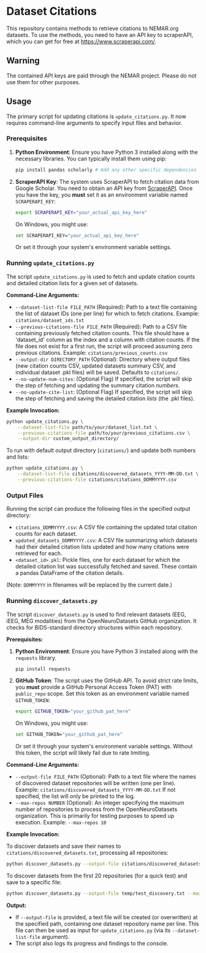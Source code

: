 # Dataset Citations
This repository contains methods to retrieve citations to NEMAR.org datasets.
To use the methods, you need to have an API key to scraperAPI, which you can get for free at https://www.scraperapi.com/.

## Warning
The contained API keys are paid through the NEMAR project. Please do not use them for other purposes.

## Usage

The primary script for updating citations is `update_citations.py`. It now requires command-line arguments to specify input files and behavior.

### Prerequisites

1.  **Python Environment**: Ensure you have Python 3 installed along with the necessary libraries. You can typically install them using pip:
    ```bash
    pip install pandas scholarly # Add any other specific dependencies if introduced
    ```
2.  **ScraperAPI Key**: The system uses ScraperAPI to fetch citation data from Google Scholar. You need to obtain an API key from [ScraperAPI](https://www.scraperapi.com/).
    Once you have the key, you **must** set it as an environment variable named `SCRAPERAPI_KEY`:
    ```bash
    export SCRAPERAPI_KEY="your_actual_api_key_here"
    ```
    On Windows, you might use:
    ```bash
    set SCRAPERAPI_KEY="your_actual_api_key_here"
    ```
    Or set it through your system's environment variable settings.

### Running `update_citations.py`

The script `update_citations.py` is used to fetch and update citation counts and detailed citation lists for a given set of datasets.

**Command-Line Arguments:**

*   `--dataset-list-file FILE_PATH` (Required): Path to a text file containing the list of dataset IDs (one per line) for which to fetch citations. 
    Example: `citations/dataset_ids.txt`
*   `--previous-citations-file FILE_PATH` (Required): Path to a CSV file containing previously fetched citation counts. This file should have a 'dataset_id' column as the index and a column with citation counts. If the file does not exist for a first run, the script will proceed assuming zero previous citations.
    Example: `citations/previous_counts.csv`
*   `--output-dir DIRECTORY_PATH` (Optional): Directory where output files (new citation counts CSV, updated datasets summary CSV, and individual dataset .pkl files) will be saved. 
    Defaults to `citations/`.
*   `--no-update-num-cites`: (Optional Flag) If specified, the script will skip the step of fetching and updating the summary citation *numbers*.
*   `--no-update-cite-list`: (Optional Flag) If specified, the script will skip the step of fetching and saving the detailed citation *lists* (the .pkl files).

**Example Invocation:**

```bash
python update_citations.py \
    --dataset-list-file path/to/your/dataset_list.txt \
    --previous-citations-file path/to/your/previous_citations.csv \
    --output-dir custom_output_directory/
```

To run with default output directory (`citations/`) and update both numbers and lists:
```bash
python update_citations.py \
    --dataset-list-file citations/discovered_datasets_YYYY-MM-DD.txt \
    --previous-citations-file citations/citations_DDMMYYYY.csv
```

### Output Files

Running the script can produce the following files in the specified output directory:

*   `citations_DDMMYYYY.csv`: A CSV file containing the updated total citation counts for each dataset.
*   `updated_datasets_DDMMYYYY.csv`: A CSV file summarizing which datasets had their detailed citation lists updated and how many citations were retrieved for each.
*   `<dataset_id>.pkl`: Pickle files, one for each dataset for which the detailed citation list was successfully fetched and saved. These contain a pandas DataFrame of the citation details.

(Note: `DDMMYYYY` in filenames will be replaced by the current date.)

### Running `discover_datasets.py`

The script `discover_datasets.py` is used to find relevant datasets (EEG, iEEG, MEG modalities) from the OpenNeuroDatasets GitHub organization. It checks for BIDS-standard directory structures within each repository.

**Prerequisites:**

1.  **Python Environment**: Ensure you have Python 3 installed along with the `requests` library.
    ```bash
    pip install requests
    ```
2.  **GitHub Token**: The script uses the GitHub API. To avoid strict rate limits, you **must** provide a GitHub Personal Access Token (PAT) with `public_repo` scope. Set this token as an environment variable named `GITHUB_TOKEN`:
    ```bash
    export GITHUB_TOKEN="your_github_pat_here"
    ```
    On Windows, you might use:
    ```bash
    set GITHUB_TOKEN="your_github_pat_here"
    ```
    Or set it through your system's environment variable settings. Without this token, the script will likely fail due to rate limiting.

**Command-Line Arguments:**

*   `--output-file FILE_PATH` (Optional): Path to a text file where the names of discovered dataset repositories will be written (one per line).
    Example: `citations/discovered_datasets_YYYY-MM-DD.txt`
    If not specified, the list will only be printed to the log.
*   `--max-repos NUMBER` (Optional): An integer specifying the maximum number of repositories to process from the OpenNeuroDatasets organization. This is primarily for testing purposes to speed up execution.
    Example: `--max-repos 10`

**Example Invocation:**

To discover datasets and save their names to `citations/discovered_datasets.txt`, processing all repositories:
```bash
python discover_datasets.py --output-file citations/discovered_datasets.txt
```

To discover datasets from the first 20 repositories (for a quick test) and save to a specific file:
```bash
python discover_datasets.py --output-file temp/test_discovery.txt --max-repos 20
```

**Output:**

*   If `--output-file` is provided, a text file will be created (or overwritten) at the specified path, containing one dataset repository name per line. This file can then be used as input for `update_citations.py` (via its `--dataset-list-file` argument).
*   The script also logs its progress and findings to the console.

